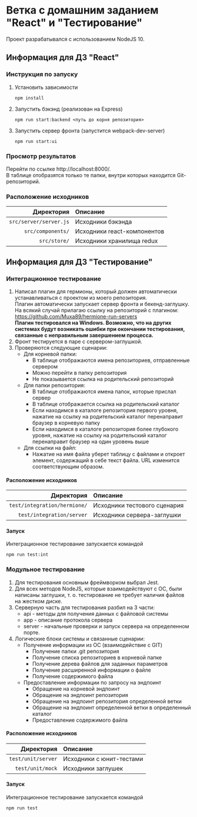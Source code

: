 # Ветка с домашним заданием "React" и "Тестирование"

Проект разрабатывался с использованием NodeJS 10.

## Информация для ДЗ "React"

### Инструкция по запуску

1. Установить зависимости

   ```
   npm install
   ```

1. Запустить бэкэнд (реализован на Express)

   ```
   npm run start:backend <путь до корня репозитория>
   ```

1. Запустить сервер фронта (запустится webpack-dev-server)

   ```
   npm run start:ui
   ```

### Просмотр результатов

Перейти по ссылке http://localhost:8000/.<br>
В таблице отобразятся только те папки, внутри которых находится Git-репозиторий.

### Расположение исходников

|             Директория | Описание                    |
| ---------------------: | :-------------------------- |
| `src/server/server.js` | Исходники бэкэнда           |
|      `src/components/` | Исходники react-компонентов |
|           `src/store/` | Исходники хранилища redux   |

## Информация для ДЗ "Тестирование"

### Интеграционное тестирование

1. Написал плагин для гермионы, который должен автоматически устанавливаться с проектом из моего репозитория.<br>
   Плагин автоматически запускает сервер фронта и бекенд-заглушку.<br>
   На всякий случай прилагаю ссылку на репозиторий с плагином:<br>
   https://github.com/Muxa89/hermione-run-servers<br>
   **Плагин тестировался на Windows. Возможно, что на других системах будут возникать ошибки при окончании тестирования, связанные с неправильным завершением процесса.**
1. Фронт тестируется в паре с сервером-заглушкой.
1. Проверяются следующие сценарии:
   - Для корневой папки:
     - В таблице отображаются имена репозиториев, отправленные сервером
     - Можно перейти в папку репозитория
     - Не показывается ссылка на родительский репозиторий
   - Для папки репозитория:
     - В таблице отображаются имена папок, которые прислал сервер
     - В таблице отображается ссылка на родительский каталог
     - Если находимся в каталоге репозитория первого уровня, нажатие на ссылку на родительский каталог перенаправит браузер в корневую папку
     - Если находимся в каталоге репозитория более глубокого уровня, нажатие на ссылку на родительский каталог перенаправит браузер на один уровень выше
   - Для ссылки на файл:
     - Нажатие на имя файла уберет таблицу с файлами и откроет элемент, содержащий в себе текст файла.
       URL изменится соответствующим образом.

#### Расположение исходников

|                   Директория | Описание                     |
| ---------------------------: | :--------------------------- |
| `test/integration/hermione/` | Исходники тестового сценария |
|    `test/integration/server` | Исходники сервера-заглушки   |

#### Запуск

Интеграционное тестирование запускается командой

```
npm run test:int
```

### Модульное тестирование

1. Для тестирования основным фреймворком выбрал Jest.
1. Для всех методов NodeJS, которые взаимодействуют с ОС, были написаны заглушки, т. о. тестирование не требует наличия файлов на жестком диске.
1. Серверную часть для тестирования разбил на 3 части:
   - api - методы для получения данных с файловой системы
   - app - описание протокола сервера
   - server - начальные проверки и запуск сервера на определенном порте.
1. Логические блоки системы и связанные сценарии:
   - Получение информации из ОС (взаимодействие с GIT)
     - Получение папки .git репозитория
     - Получение списка репозиториев в корневой папке
     - Получение дерева файлов для заданных параметров
     - Получение расширенной информации о файле
     - Получение содержимого файла
   - Предоставление информации по запросу на эндпоинт
     - Обращение на корневой эндпоинт
     - Обращение на эндпоинт репозитория
     - Обращение на эндпоинт репозитория определенной ветки
     - Обращение на эндпоинт определенной ветки в определенный каталог
     - Предоставление содержимого файла

#### Расположение исходников

|         Директория | Описание                 |
| -----------------: | :----------------------- |
| `test/unit/server` | Исходники с юнит-тестами |
|   `test/unit/mock` | Исходники заглушек       |

#### Запуск

Интеграционное тестирование запускается командой

```
npm run test
```
